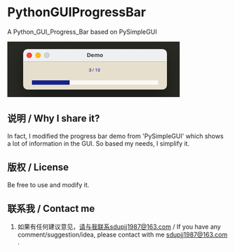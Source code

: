 # PythonGUIProgressBar
A Python_GUI_Progress_Bar based on PySimpleGUI

![image](https://github.com/sdupjj/PythonGUIProgressBar/blob/main/screenshot.png#pic_center)

## 说明 / Why I share it?
In fact, I modified the progress bar demo from 'PySimpleGUI' which shows a lot of information in the GUI. So based my needs, I simplify it. 

## 版权 / License
Be free to use and modify it.

## 联系我 / Contact me 
1. 如果有任何建议意见，请与我联系sdupjj1987@163.com / If you have any comment/suggestion/idea, please contact with me sdupjj1987@163.com .
